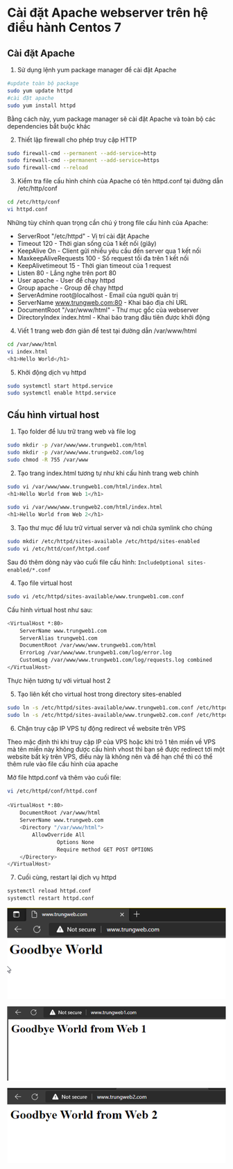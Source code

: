 # Cài đặt Apache webserver trên hệ điều hành Centos 7

## Cài đặt Apache

1. Sử dụng lệnh yum package manager để cài đặt Apache

```sh
#update toàn bộ package
sudo yum update httpd
#cài đặt apache
sudo yum install httpd
```

Bằng cách này, yum package manager sẽ cài đặt Apache và toàn bộ các dependencies bắt buộc khác

2. Thiết lập firewall cho phép truy cập HTTP

```sh
sudo firewall-cmd --permanent --add-service=http
sudo firewall-cmd --permanent --add-service=https
sudo firewall-cmd --reload
```

3. Kiểm tra file cấu hình chính của Apache có tên httpd.conf tại đường dẫn /etc/http/conf

```sh
cd /etc/http/conf
vi httpd.conf
```

Những tùy chỉnh quan trọng cần chú ý trong file cấu hình của Apache:
- ServerRoot "/etc/httpd" - Vị trí cài đặt Apache
- Timeout 120 - Thời gian sống của 1 kết nối (giây)
- KeepAlive On - Client gửi nhiều yêu cầu đến server qua 1 kết nối
- MaxkeepAliveRequests 100 - Số request tối đa trên 1 kết nối
- KeepAlivetimeout 15 - Thời gian timeout của 1 request
- Listen 80 - Lắng nghe trên port 80
- User apache - User để chạy httpd
- Group apache - Group để chạy httpd
- ServerAdmine root@localhost - Email của người quản trị
- ServerName www.trungweb.com:80 - Khai báo địa chỉ URL
- DocumentRoot "/var/www/html" - Thư mục gốc của webserver
- DirectoryIndex index.html - Khai báo trang đầu tiên được khởi động

4. Viết 1 trang web đơn giản để test tại đường dẫn /var/www/html

```sh
cd /var/www/html
vi index.html
<h1>Hello World</h1>
```

5. Khởi động dịch vụ httpd

```sh
sudo systemctl start httpd.service
sudo systemctl enable httpd.service
```

## Cấu hình virtual host

1. Tạo folder để lưu trữ trang web và file log

```sh
sudo mkdir -p /var/www/www.trungweb1.com/html
sudo mkdir -p /var/www/www.trungweb2.com/log
sudo chmod -R 755 /var/www
```

2. Tạo trang index.html tương tự như khi cấu hình trang web chính

```sh
sudo vi /var/www/www.trungweb1.com/html/index.html
<h1>Hello World from Web 1</h1>
```

```sh
sudo vi /var/www/www.trungweb2.com/html/index.html
<h1>Hello World from Web 2</h1>
```

3. Tạo thư mục để lưu trữ virtual server và nơi chứa symlink cho chúng

```sh
sudo mkdir /etc/httpd/sites-available /etc/httpd/sites-enabled
sudo vi /etc/httd/conf/httpd.conf
```

Sau đó thêm dòng này vào cuối file cấu hình: ```IncludeOptional sites-enabled/*.conf```

4. Tạo file virtual host

```sh
sudo vi /etc/httpd/sites-available/www.trungweb1.com.conf
```

Cấu hình virtual host như sau:

```sh
<VirtualHost *:80>
    ServerName www.trungweb1.com
    ServerAlias trungweb1.com
    DocumentRoot /var/www/www.trungweb1.com/html
    ErrorLog /var/www/www.trungweb1.com/log/error.log
    CustomLog /var/www/www.trungweb1.com/log/requests.log combined
</VirtualHost>
```

Thực hiện tương tự với virtual host 2

5. Tạo liên kết cho virtual host trong directory sites-enabled

```sh
sudo ln -s /etc/httpd/sites-available/www.trungweb1.com.conf /etc/httpd/sites-enabled/www.trungweb1.com.conf
sudo ln -s /etc/httpd/sites-available/www.trungweb2.com.conf /etc/httpd/sites-enabled/www.trungweb2.com.conf
```

6. Chặn truy cập IP VPS tự động redirect về website trên VPS

Theo mặc định thì khi truy cập IP của VPS hoặc khi trỏ 1 tên miền về VPS mà tên miền này không được cấu hình vhost thì bạn sẽ được redirect tới một website bất kỳ trên VPS, điều này là không nên và để hạn chế thì có thể thêm rule vào file cấu hình của apache

Mở file httpd.conf và thêm vào cuối file:

```sh
vi /etc/httpd/conf/httpd.conf

<VirtualHost *:80>
	DocumentRoot /var/www/html
	ServerName www.trungweb.com
	<Directory "/var/www/html">
		AllowOverride All
                Options None
                Require method GET POST OPTIONS
	</Directory>
</VirtualHost>
```

7. Cuối cùng, restart lại dịch vụ httpd

```sh
systemctl reload httpd.conf
systemctl restart httpd.conf
```

![](./images/host.png)

![](./images/vhost1.png)

![](./images/vhost2.png)

